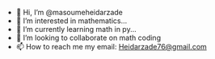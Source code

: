 - 👋 Hi, I’m @masoumeheidarzade
- 👀 I’m interested in mathematics...
- 🌱 I’m currently learning math in py...
- 💞️ I’m looking to collaborate on math coding
- 📫 How to reach me my email: Heidarzade76@gmail.com

<!---
masoumeheidarzade/masoumeheidarzade is a ✨ special ✨ repository because its `README.md` (this file) appears on your GitHub profile.
You can click the Preview link to take a look at your changes.
--->
